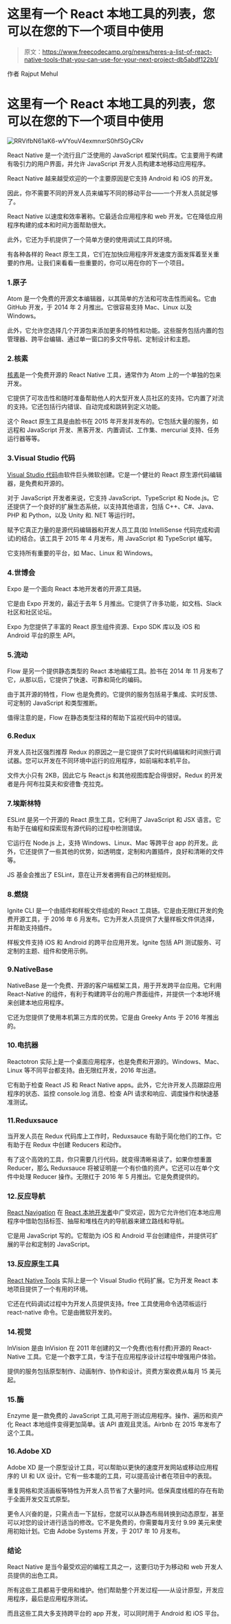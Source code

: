 # 这里有一个 React 本地工具的列表，您可以在您的下一个项目中使用

> 原文：<https://www.freecodecamp.org/news/heres-a-list-of-react-native-tools-that-you-can-use-for-your-next-project-db5abdf122b1/>

作者 Rajput Mehul

# 这里有一个 React 本地工具的列表，您可以在您的下一个项目中使用

![RRVifbN61aK6-wVYouV4exmnxrS0hfSGyCRv](img/bb26d26625c316bc4ae21e75cb170f8a.png)

React Native 是一个流行且广泛使用的 JavaScript 框架代码库。它主要用于构建有吸引力的用户界面，并允许 JavaScript 开发人员构建本地移动应用程序。

React Native 越来越受欢迎的一个主要原因是它支持 Android 和 iOS 的开发。

因此，你不需要不同的开发人员来编写不同的移动平台——一个开发人员就足够了。

React Native 以速度和效率著称。它最适合应用程序和 web 开发。它在降低应用程序构建的成本和时间方面帮助很大。

此外，它还为手机提供了一个简单方便的使用调试工具的环境。

有各种各样的 React 原生工具，它们在加快应用程序开发速度方面发挥着至关重要的作用。让我们来看看一些重要的，你可以用在你的下一个项目。

### 1.原子

Atom 是一个免费的开源文本编辑器，以其简单的方法和可攻击性而闻名。它由 GitHub 开发，于 2014 年 2 月推出。它很容易支持 Mac、Linux 以及 Windows。

此外，它允许您选择几个开源包来添加更多的特性和功能。这些服务包括内置的包管理器、跨平台编辑、通过单一窗口的多文件导航、定制设计和主题。

### 2.核素

[核素](https://nuclide.io/)是一个免费开源的 React Native 工具，通常作为 Atom 上的一个单独的包来开发。

它提供了可攻击性和随时准备帮助他人的大型开发人员社区的支持。它内置了对流的支持。它还包括行内错误、自动完成和跳转到定义功能。

这个 React 原生工具是由脸书在 2015 年开发并发布的。它包括大量的服务，如远程和 JavaScript 开发、黑客开发、内置调试、工作集、mercurial 支持、任务运行器等等。

### 3.Visual Studio 代码

[Visual Studio 代码](https://code.visualstudio.com/)由软件巨头微软创建。它是一个健壮的 React 原生源代码编辑器，是免费和开源的。

对于 JavaScript 开发者来说，它支持 JavaScript、TypeScript 和 Node.js。它还提供了一个良好的扩展生态系统，以支持其他语言，包括 C++、C#、Java、PHP 和 Python，以及 Unity 和. NET 等运行时。

赋予它真正力量的是源代码编辑器和开发人员工具(如 IntelliSense 代码完成和调试)的结合。该工具于 2015 年 4 月发布，用 JavaScript 和 TypeScript 编写。

它支持所有重要的平台，如 Mac、Linux 和 Windows。

### 4.世博会

Expo 是一个面向 React 本地开发者的开源工具链。

它是由 Expo 开发的，最近于去年 5 月推出。它提供了许多功能，如文档、Slack 社区和社区论坛。

Expo 为您提供了丰富的 React 原生组件资源、Expo SDK 库以及 iOS 和 Android 平台的原生 API。

### 5.流动

Flow 是另一个提供静态类型的 React 本地编程工具。脸书在 2014 年 11 月发布了它，从那以后，它提供了快速、可靠和简化的编码。

由于其开源的特性，Flow 也是免费的。它提供的服务包括易于集成、实时反馈、可定制的 JavaScript 和类型推断。

值得注意的是，Flow 在静态类型注释的帮助下监视代码中的错误。

### 6.Redux

开发人员社区强烈推荐 Redux 的原因之一是它提供了实时代码编辑和时间旅行调试器。您可以开发在不同环境中运行的应用程序，如前端和本机平台。

文件大小只有 2KB，因此它与 React.js 和其他视图库配合得很好。Redux 的开发者是丹·阿布拉莫夫和安德鲁·克拉克。

### 7.埃斯林特

ESLint 是另一个开源的 React 原生工具，它利用了 JavaScript 和 JSX 语言。它有助于在编程和探索现有源代码的过程中检测错误。

它运行在 Node.js 上，支持 Windows、Linux、Mac 等跨平台 app 的开发。此外，它还提供了一些其他的优势，如透明度，定制和内置插件，良好和清晰的文件等。

JS 基金会推出了 ESLint，意在让开发者拥有自己的林挺规则。

### 8.燃烧

Ignite CLI 是一个由插件和样板文件组成的 React 工具链。它是由无限红开发的免费开源工具，于 2016 年 6 月发布。它为开发人员提供了大量样板文件供选择，并帮助支持插件。

样板文件支持 iOS 和 Android 的跨平台应用开发。Ignite 包括 API 测试服务、可定制的主题、组件和使用示例。

### 9.NativeBase

NativeBase 是一个免费、开源的客户端框架工具，用于开发跨平台应用。它利用 React-Native 的组件，有利于构建跨平台的用户界面组件，并提供一个本地环境来创建本地应用程序。

它还为您提供了使用本机第三方库的优势。它是由 Greeky Ants 于 2016 年推出的。

### 10.电抗器

Reactotron 实际上是一个桌面应用程序，也是免费和开源的。Windows、Mac、Linux 等不同平台都支持。由无限红开发，2016 年出道。

它有助于检查 React JS 和 React Native apps。此外，它允许开发人员跟踪应用程序的状态、监控 console.log 消息、检查 API 请求和响应、调度操作和快速基准测试。

### 11.Reduxsauce

当开发人员在 Redux 代码库上工作时，Reduxsauce 有助于简化他们的工作。它有助于在 Redux 中创建 Reducers 和动作。

有了这个高效的工具，你只需要几行代码，就变得清晰易读了。如果你想重置 Reducer，那么 Reduxsauce 将被证明是一个有价值的资产。它还可以在单个文件中处理 Reducer 操作。无限红于 2016 年 5 月推出。它是免费提供的。

### 12.反应导航

[React Navigation](https://reactnavigation.org/) 在 [React 本地开发者](https://www.mindinventory.com/hire-react-native-developer.php)中广受欢迎，因为它允许他们在本地应用程序中借助包括标签、抽屉和堆栈在内的导航器来建立路线和导航。

它是用 JavaScript 写的。它帮助为 iOS 和 Android 平台创建组件，并提供可扩展的平台和定制的 JavaScript。

### 13.反应原生工具

[React Native Tools](https://marketplace.visualstudio.com/items?itemName=vsmobile.vscode-react-native) 实际上是一个 Visual Studio 代码扩展。它为开发 React 本地项目提供了一个有用的环境。

它还在代码调试过程中为开发人员提供支持。free 工具使用命令选项板运行 react-native 命令。它是由微软开发的。

### 14.视觉

InVision 是由 InVision 在 2011 年创建的又一个免费(也有付费)开源的 React-Native 工具。它是一个数字工具，专注于在应用程序设计过程中增强用户体验。

提供的服务包括原型制作、动画制作、协作和设计。资费方案收费从每月 15 美元起。

### 15.酶

Enzyme 是一款免费的 JavaScript 工具,可用于测试应用程序。操作、遍历和资产化 React 本地组件变得更加简单。该 API 直观且灵活。Airbnb 在 2015 年发布了这个工具。

### 16.Adobe XD

Adobe XD 是一个原型设计工具，可以帮助以更快的速度开发网站或移动应用程序的 UI 和 UX 设计。它有一些本能的工具，可以提高设计者在项目中的表现。

重复网格和灵活画板等特性为开发人员节省了大量时间。低保真度线框的存在有助于全面开发交互式原型。

更令人兴奋的是，只需点击一下鼠标，您就可以从静态布局转换到动态原型，甚至可以对您的设计进行适当的修改。它不是免费的，你需要每月支付 9.99 美元来使用初始计划。它由 Adobe Systems 开发，于 2017 年 10 月发布。

### 结论

React Native 是当今最受欢迎的编程工具之一，这要归功于为移动和 web 开发人员提供的出色工具。

所有这些工具都易于使用和维护。他们帮助整个开发过程——从设计原型，开发应用程序，最后是应用程序测试。

而且这些工具大多支持跨平台的 app 开发，可以同时用于 Android 和 iOS 平台。